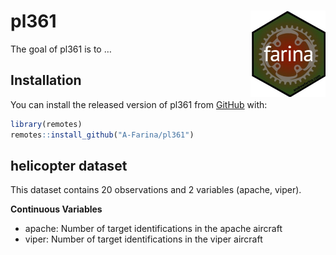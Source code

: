 
<!-- README.md is generated from README.Rmd. Please edit that file -->

# pl361 <img src='man/figures/logo.jpeg' align="right" height="138" />

<!-- badges: start -->
<!-- badges: end -->

The goal of pl361 is to …

## Installation

You can install the released version of pl361 from
[GitHub](https://github.com/A-Farina/pl361) with:

``` r
library(remotes)
remotes::install_github("A-Farina/pl361")
```

## helicopter dataset

This dataset contains 20 observations and 2 variables (apache, viper).

**Continuous Variables**

-   apache: Number of target identifications in the apache aircraft
-   viper: Number of target identifications in the viper aircraft
